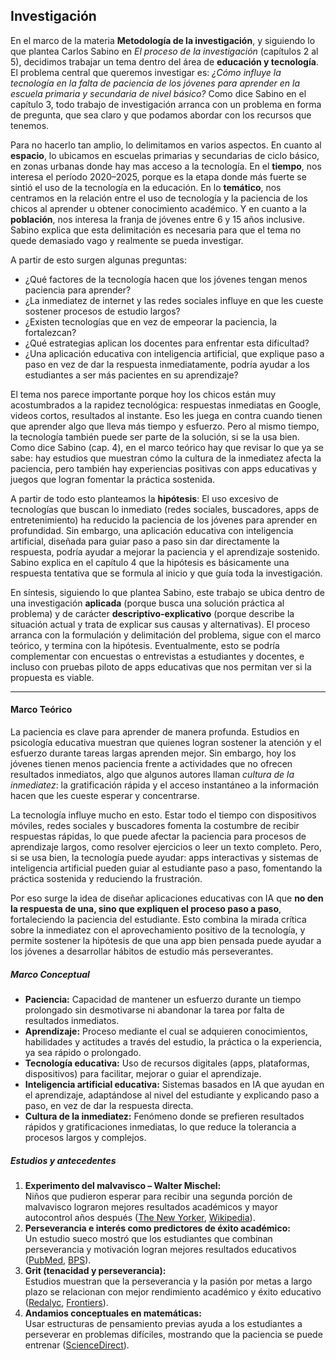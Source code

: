 
## **Investigación** 

En el marco de la materia **Metodología de la investigación**, y siguiendo lo que plantea Carlos Sabino en _El proceso de la investigación_ (capítulos 2 al 5), decidimos trabajar un tema dentro del área de **educación y tecnología**. El problema central que queremos investigar es: _¿Cómo influye la tecnología en la falta de paciencia de los jóvenes para aprender en la escuela primaria y secundaria de nivel básico?_ Como dice Sabino en el capítulo 3, todo trabajo de investigación arranca con un problema en forma de pregunta, que sea claro y que podamos abordar con los recursos que tenemos.

Para no hacerlo tan amplio, lo delimitamos en varios aspectos. En cuanto al **espacio**, lo ubicamos en escuelas primarias y secundarias de ciclo básico, en zonas urbanas donde hay mas acceso a la tecnología. En el **tiempo**, nos interesa el período 2020–2025, porque es la etapa donde más fuerte se sintió el uso de la tecnología en la educación. En lo **temático**, nos centramos en la relación entre el uso de tecnología y la paciencia de los chicos al aprender u obtener conocimiento académico. Y en cuanto a la **población**, nos interesa la franja de jóvenes entre 6 y 15 años inclusive. Sabino explica que esta delimitación es necesaria para que el tema no quede demasiado vago y realmente se pueda investigar.

A partir de esto surgen algunas preguntas:

- ¿Qué factores de la tecnología hacen que los jóvenes tengan menos paciencia para aprender?
- ¿La inmediatez de internet y las redes sociales influye en que les cueste sostener procesos de estudio largos?
- ¿Existen tecnologías que en vez de empeorar la paciencia, la fortalezcan?
- ¿Qué estrategias aplican los docentes para enfrentar esta dificultad?
- ¿Una aplicación educativa con inteligencia artificial, que explique paso a paso en vez de dar la respuesta inmediatamente, podría ayudar a los estudiantes a ser más pacientes en su aprendizaje?

El tema nos parece importante porque hoy los chicos están muy acostumbrados a la rapidez tecnológica: respuestas inmediatas en Google, videos cortos, resultados al instante. Eso les juega en contra cuando tienen que aprender algo que lleva más tiempo y esfuerzo. Pero al mismo tiempo, la tecnología también puede ser parte de la solución, si se la usa bien. Como dice Sabino (cap. 4), en el marco teórico hay que revisar lo que ya se sabe: hay estudios que muestran cómo la cultura de la inmediatez afecta la paciencia, pero también hay experiencias positivas con apps educativas y juegos que logran fomentar la práctica sostenida.

A partir de todo esto planteamos la **hipótesis**: El uso excesivo de tecnologías que buscan lo inmediato (redes sociales, buscadores, apps de entretenimiento) ha reducido la paciencia de los jóvenes para aprender en profundidad. Sin embargo, una aplicación educativa con inteligencia artificial, diseñada para guiar paso a paso sin dar directamente la respuesta, podría ayudar a mejorar la paciencia y el aprendizaje sostenido. Sabino explica en el capítulo 4 que la hipótesis es básicamente una respuesta tentativa que se formula al inicio y que guía toda la investigación.

En síntesis, siguiendo lo que plantea Sabino, este trabajo se ubica dentro de una investigación **aplicada** (porque busca una solución práctica al problema) y de carácter **descriptivo-explicativo** (porque describe la situación actual y trata de explicar sus causas y alternativas). El proceso arranca con la formulación y delimitación del problema, sigue con el marco teórico, y termina con la hipótesis. Eventualmente, esto se podría complementar con encuestas o entrevistas a estudiantes y docentes, e incluso con pruebas piloto de apps educativas que nos permitan ver si la propuesta es viable.


---

#### Marco Teórico

La paciencia es clave para aprender de manera profunda. Estudios en psicología educativa muestran que quienes logran sostener la atención y el esfuerzo durante tareas largas aprenden mejor. Sin embargo, hoy los jóvenes tienen menos paciencia frente a actividades que no ofrecen resultados inmediatos, algo que algunos autores llaman _cultura de la inmediatez_: la gratificación rápida y el acceso instantáneo a la información hacen que les cueste esperar y concentrarse.

La tecnología influye mucho en esto. Estar todo el tiempo con dispositivos móviles, redes sociales y buscadores fomenta la costumbre de recibir respuestas rápidas, lo que puede afectar la paciencia para procesos de aprendizaje largos, como resolver ejercicios o leer un texto completo. Pero, si se usa bien, la tecnología puede ayudar: apps interactivas y sistemas de inteligencia artificial pueden guiar al estudiante paso a paso, fomentando la práctica sostenida y reduciendo la frustración.

Por eso surge la idea de diseñar aplicaciones educativas con IA que **no den la respuesta de una, sino que expliquen el proceso paso a paso**, fortaleciendo la paciencia del estudiante. Esto combina la mirada crítica sobre la inmediatez con el aprovechamiento positivo de la tecnología, y permite sostener la hipótesis de que una app bien pensada puede ayudar a los jóvenes a desarrollar hábitos de estudio más perseverantes.

##### Marco Conceptual

- **Paciencia:** Capacidad de mantener un esfuerzo durante un tiempo prolongado sin desmotivarse ni abandonar la tarea por falta de resultados inmediatos.
- **Aprendizaje:** Proceso mediante el cual se adquieren conocimientos, habilidades y actitudes a través del estudio, la práctica o la experiencia, ya sea rápido o prolongado.
- **Tecnología educativa:** Uso de recursos digitales (apps, plataformas, dispositivos) para facilitar, mejorar o guiar el aprendizaje.
- **Inteligencia artificial educativa:** Sistemas basados en IA que ayudan en el aprendizaje, adaptándose al nivel del estudiante y explicando paso a paso, en vez de dar la respuesta directa.
- **Cultura de la inmediatez:** Fenómeno donde se prefieren resultados rápidos y gratificaciones inmediatas, lo que reduce la tolerancia a procesos largos y complejos.

##### Estudios y antecedentes

1. **Experimento del malvavisco – Walter Mischel:**  
    Niños que pudieron esperar para recibir una segunda porción de malvavisco lograron mejores resultados académicos y mayor autocontrol años después ([The New Yorker](https://www.newyorker.com/magazine/2009/05/18/dont-2?utm_source=chatgpt.com), [Wikipedia](https://en.wikipedia.org/wiki/Stanford_marshmallow_experiment?utm_source=chatgpt.com)).
2. **Perseverancia e interés como predictores de éxito académico:**  
    Un estudio sueco mostró que los estudiantes que combinan perseverancia y motivación logran mejores resultados educativos ([PubMed](https://pubmed.ncbi.nlm.nih.gov/34110002/?utm_source=chatgpt.com), [BPS](https://bpspsychub.onlinelibrary.wiley.com/doi/full/10.1111/bjep.12431?utm_source=chatgpt.com)).
3. **Grit (tenacidad y perseverancia):**  
    Estudios muestran que la perseverancia y la pasión por metas a largo plazo se relacionan con mejor rendimiento académico y éxito educativo ([Redalyc](https://www.redalyc.org/journal/6137/613765725009/?utm_source=chatgpt.com), [Frontiers](https://www.frontiersin.org/articles/10.3389/fpsyg.2020.545526/full?utm_source=chatgpt.com)).
4. **Andamios conceptuales en matemáticas:**  
    Usar estructuras de pensamiento previas ayuda a los estudiantes a perseverar en problemas difíciles, mostrando que la paciencia se puede entrenar ([ScienceDirect](https://www.sciencedirect.com/science/article/abs/pii/S0732312322000335?utm_source=chatgpt.com)).

